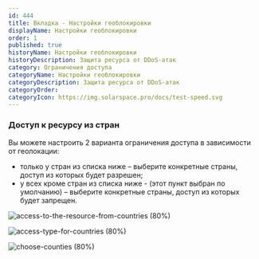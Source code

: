 ```yaml
---
id: 444
title: Вкладка - Настройки геоблокировки
displayName: Настройки геоблокировки
order: 1
published: true
historyName: Настройки геоблокировки
historyDescription: Защита ресурса от DDoS-атак
category: Ограничения доступа
categoryName: Настройки геоблокировки
categoryDescription: Защита ресурса от DDoS-атак
categoryOrder: 
categoryIcon: https://img.solarspace.pro/docs/test-speed.svg
---
```

### **Доступ к ресурсу из стран**
Вы можете настроить 2 варианта ограничения доступа в зависимости от геолокации:

- только у стран из списка ниже – выберите конкретные страны, доступ из которых будет разрешен;
- у всех кроме стран из списка ниже - (этот пункт выбран по умолчанию) – выберите конкретные страны, доступ из которых будет запрещен.

![access-to-the-resource-from-countries (80%)](https://img.solarspace.pro/docs/field-geo.jpg "Ограничение входящего трафика для стран")

![access-type-for-countries (80%)](https://img.solarspace.pro/docs/choose-countries-geo.jpg "Доступность входящего траифка для выбранных стран")

![choose-counties (80%)](https://img.solarspace.pro/docs/countries-menu-geo.jpg "Страны, которым будет разрешено или запрещено отправлять трафик")
